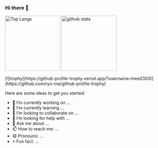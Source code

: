 ### Hi there 👋
<p align="left"> 
  <img alt="Top Langs" height="180px" src="https://github-readme-stats.vercel.app/api/top-langs/?username=tree0303&layout=compact&show_icons=true&theme=merko" />
  <img alt="github stats" height="180px" src="https://github-readme-stats.vercel.app/api?username=tree0303&theme=merko&show_icons=ture" />
</p>
[![trophy](https://github-profile-trophy.vercel.app/?username=tree0303)](https://github.com/ryo-ma/github-profile-trophy)

Here are some ideas to get you started:

- 🔭 I’m currently working on ...
- 🌱 I’m currently learning ...
- 👯 I’m looking to collaborate on ...
- 🤔 I’m looking for help with ...
- 💬 Ask me about ...
- 📫 How to reach me: ...
- 😄 Pronouns: ...
- ⚡ Fun fact: ...
